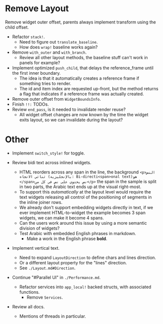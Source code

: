 # Remove Layout

Remove widget outer offset, parents always implement transform using the child offset.

* Refactor `stack!`.
    - Need to figure out `translate_baseline`.
    - How does `wrap!` baseline works again?
* Remove `with_outer` and `with_branch`.
    - Review all other layout methods, the baseline stuff can't work in panels for example?
* Implement optimized `push_child`, that delays the reference_frame until the first inner boundary.
    - The idea is that it automatically creates a reference frame if something tries to render.
    - The id and item index are requested up-front, but the method returns a flag that indicates if a 
      reference frame was actually created.
* Remove outer offset from `WidgetBoundsInfo`.
* Finish `!!:` TODOs.
* Review `end_pass`, is it needed to invalidate render reuse?
    - All widget offset changes are now known by the time the widget exits layout, so we can invalidate during the layout?

# Other

* Implement `switch_style!` for toggle.

* Review bidi text across inlined widgets.
    - HTML reorders across any span in the line, the background
        `<p>النص ثنائي الاتجاه (بالإنجليزية: Bi-directi<span>onal text)‏ هو </span>نص يحتوي على نص في كل من</p>`
        the span in the sample is split in two parts, the Arabic text ends up at the visual right-most.
    - To support this *automatically* at the layout level would require the text widgets releasing all control of the
      positioning of segments in the inline joiner rows.
    - We already don't support embedding widgets directly in text, if we ever implement HTML-to-widget the example
        becomes 3 span widgets, we can make it become 4 spans.
    - Can the users work around this issue by using a more semantic division of widgets?
    - Test Arabic with embedded English phrases in markdown.
        - Make a work in the English phrase **bold**.

* Implement vertical text.
    - Need to expand `LayoutDirection` to define chars and lines direction.
    - Or a different layout property for the "lines" direction.
    - See `./Layout.md#Direction`.

* Continue "#Parallel UI" in `./Performance.md`.
    - Refactor services into `app_local!` backed structs, with associated functions.
        - Remove `Services`.

* Review all docs.
    - Mentions of threads in particular.